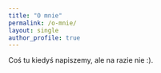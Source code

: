 ```yaml
---
title: "O mnie"
permalink: /o-mnie/
layout: single
author_profile: true
---
```


Coś tu kiedyś napiszemy, ale na razie nie :).
